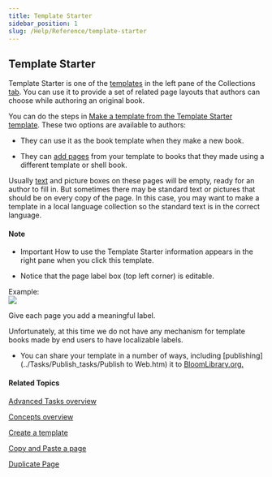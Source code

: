 ```yaml
---
title: Template Starter
sidebar_position: 1
slug: /Help/Reference/template-starter
---
```


## Template Starter

Template Starter is one of the [templates](Template.md) in the left pane of the Collections [tab](../User_Interface/Tabs/Collections_tab_commands.md). You can use it to provide a set of related page layouts that authors can choose while authoring an original book.

You can do the steps in [Make a template from the Template Starter template](../Tasks/Shell_book_tasks/Make_a_template_from_Template_Starter.md). These two options are available to authors:

-   They can use it as the book template when they make a new book.
    
-   They can [add pages](../Tasks/Edit_tasks/Add_a_page.md) from your template to books that they made using a different template or shell book.
    

Usually [text](Text_Box.md) and picture boxes on these pages will be empty, ready for an author to fill in. But sometimes there may be standard text or pictures that should be on every copy of the page. In this case, you may want to make a template in a local language collection so the standard text is in the correct language.

#### Note

-   Important How to use the Template Starter information appears in the right pane when you click this template.
    
-   Notice that the page label box (top left corner) is editable.
    

Example:  
![](/ref-docs-assets/images/Concepts/EditablePageLabel.png)

Give each page you add a meaningful label.

Unfortunately, at this time we do not have any mechanism for template books made by end users to have localizable labels.

-   You can share your template in a number of ways, including [publishing](../Tasks/Publish_tasks/Publish to Web.htm) it to [BloomLibrary.org.](https://bloomlibrary.org/browse "https://bloomlibrary.org/browse")
    

#### Related Topics

[Advanced Tasks overview](../Tasks/Advanced_tasks/Advanced_tasks_overview.md)

[Concepts overview](Concepts_overview.md)

[Create a template](../Tasks/Advanced_tasks/Create_a_template.md)

[Copy and Paste a page](../Tasks/Edit_tasks/Copy_and_paste_a_page.md)

[Duplicate Page](../Tasks/Edit_tasks/Duplicate_a_page.md)